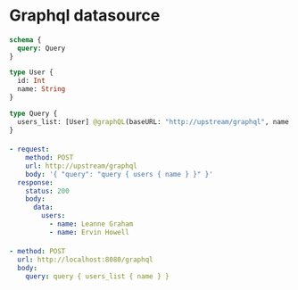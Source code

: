 # Graphql datasource

####
```graphql @server
schema {
  query: Query
}

type User {
  id: Int
  name: String
}

type Query {
  users_list: [User] @graphQL(baseURL: "http://upstream/graphql", name: "users")
}
```

####
```yml @mock
- request:
    method: POST
    url: http://upstream/graphql
    body: '{ "query": "query { users { name } }" }'
  response:
    status: 200
    body:
      data:
        users:
          - name: Leanne Graham
          - name: Ervin Howell
```

####
```yml @assert
- method: POST
  url: http://localhost:8080/graphql
  body:
    query: query { users_list { name } }
```
